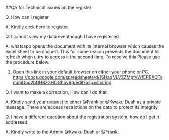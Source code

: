 ##QA for Technical issues on the register

Q. How can I register

A. Kindly click here to register.

Q. I cannot view my data eventhough I have registered

A. whatsapp opens the document with its internal browser which causes the excel sheet to be cached. 
   This for some reason prevents the document to refresh when u try to access it the second time. To resolve this
   Please use the procedure below.

   1. Open this link in your default browser on either your phone or PC. https://docs.google.com/spreadsheets/d/16HaqVLVZZMpfvWfEPBXQTsdumUno2bDH8zGHOGhovRg/edit?usp=sharing

Q. I want to make a correction, How can I do that.

A. Kindly send your request to either @Frank or @Kwaku Duah as a private message. There are access restrictions on the data to protect its integrity

Q. I have a different question about the registration system, how do I get it addressed.

A. Kindly write to the Admin @Kwaku Duah or @Frank.